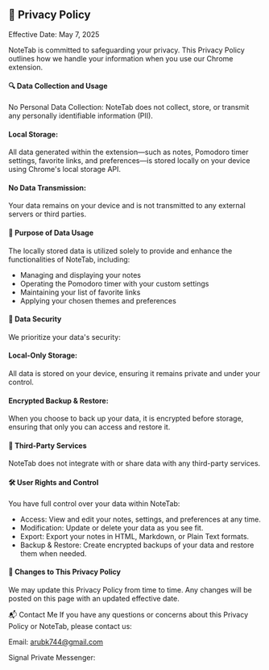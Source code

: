 ## 📄 Privacy Policy
Effective Date: May 7, 2025

NoteTab is committed to safeguarding your privacy. This Privacy Policy outlines how we handle your information when you use our Chrome extension.

#### 🔍 Data Collection and Usage
No Personal Data Collection:
NoteTab does not collect, store, or transmit any personally identifiable information (PII).

#### Local Storage:
All data generated within the extension—such as notes, Pomodoro timer settings, favorite links, and preferences—is stored locally on your device using Chrome's local storage API.

#### No Data Transmission:
Your data remains on your device and is not transmitted to any external servers or third parties.

#### 🎯 Purpose of Data Usage
The locally stored data is utilized solely to provide and enhance the functionalities of NoteTab, including:
- Managing and displaying your notes
- Operating the Pomodoro timer with your custom settings
- Maintaining your list of favorite links
- Applying your chosen themes and preferences

#### 🔐 Data Security
We prioritize your data's security:

#### Local-Only Storage:
All data is stored on your device, ensuring it remains private and under your control.

#### Encrypted Backup & Restore:
When you choose to back up your data, it is encrypted before storage, ensuring that only you can access and restore it.

#### 🤝 Third-Party Services
NoteTab does not integrate with or share data with any third-party services.

#### 🛠️ User Rights and Control
You have full control over your data within NoteTab:

- Access: View and edit your notes, settings, and preferences at any time.
- Modification: Update or delete your data as you see fit.
- Export: Export your notes in HTML, Markdown, or Plain Text formats.
- Backup & Restore: Create encrypted backups of your data and restore them when needed.

#### 🔄 Changes to This Privacy Policy
We may update this Privacy Policy from time to time. Any changes will be posted on this page with an updated effective date.

📬 Contact Me
If you have any questions or concerns about this Privacy Policy or NoteTab, please contact us:

Email: arubk744@gmail.com

Signal Private Messenger:


